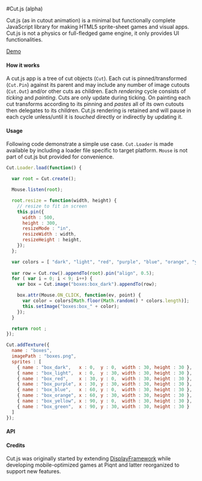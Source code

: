 #Cut.js (alpha)

Cut.js (as in cutout animation) is a minimal but functionally complete JavaScript library for making HTML5 sprite-sheet games and visual apps. Cut.js is not a physics or full-fledged game engine, it only provides UI functionalities.

[Demo](http://piqnt.github.io/cut.js/examples/sandbox/index.html)

#### How it works

A cut.js app is a tree of cut objects (`Cut`).
Each cut is pinned/transformed (`Cut.Pin`) against its parent and may include any number of image cutouts (`Cut.Out`) and/or other cuts as children.
Each *rendering* cycle consists of *ticking* and *painting*. Cuts are only update during ticking. On painting each cut transforms according to its pinning and *pastes* all of its own cutouts then delegates to its children. Cut.js rendering is retained and will pause in each cycle unless/until it is *touched* directly or indirectly by updating it.

#### Usage

Following code demonstrate a simple use case. `Cut.Loader` is made available by including a loader file specific to target platform. `Mouse` is not part of cut.js but provided for convenience.


```js
Cut.Loader.load(function() {

  var root = Cut.create();

  Mouse.listen(root);

  root.resize = function(width, height) {
    // resize to fit in screen
    this.pin({
      width : 500,
      height : 300,
      resizeMode : "in",
      resizeWidth : width,
      resizeHeight : height,
    });
  };

  var colors = [ "dark", "light", "red", "purple", "blue", "orange", "yellow", "green" ];
    
  var row = Cut.row().appendTo(root).pin("align", 0.5);
  for ( var i = 0; i < 9; i++) {
    var box = Cut.image("boxes:box_dark").appendTo(row);

    box.attr(Mouse.ON_CLICK, function(ev, point) {
      var color = colors[Math.floor(Math.random() * colors.length)];
      this.setImage("boxes:box_" + color);
    });
  }

  return root ;
});

Cut.addTexture({
  name : "boxes",
  imagePath : "boxes.png",
  sprites : [
    { name : "box_dark",   x : 0,  y : 0,  width : 30, height : 30 },
    { name : "box_light",  x : 0,  y : 30, width : 30, height : 30 },
    { name : "box_red",    x : 30, y : 0,  width : 30, height : 30 },
    { name : "box_purple", x : 30, y : 30, width : 30, height : 30 },
    { name : "box_blue",   x : 60, y : 0,  width : 30, height : 30 },
    { name : "box_orange", x : 60, y : 30, width : 30, height : 30 },
    { name : "box_yellow", x : 90, y : 0,  width : 30, height : 30 },
    { name : "box_green",  x : 90, y : 30, width : 30, height : 30 }
  ]
});
```

#### API

#### Credits

Cut.js was originally started by extending [DisplayFramework](https://github.com/phonegap/phonegap-app-fast-canvas/blob/master/Android/assets/www/DisplayFramework.js) while developing mobile-optimized games at Piqnt and latter reorganized to support new features.

